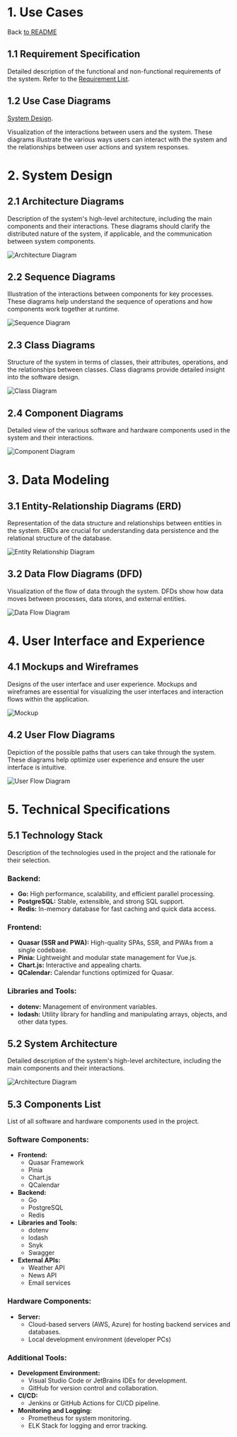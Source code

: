 # 1. Use Cases
Back [to README](../README.md)

## 1.1 Requirement Specification
Detailed description of the functional and non-functional requirements of the system. Refer to the [Requirement List](./RequirementList.md).

## 1.2 Use Case Diagrams
[System Design](./SystemDesign.md).

Visualization of the interactions between users and the system. These diagrams illustrate the various ways users can interact with the system and the relationships between user actions and system responses.


# 2. System Design

## 2.1 Architecture Diagrams
Description of the system's high-level architecture, including the main components and their interactions. These diagrams should clarify the distributed nature of the system, if applicable, and the communication between system components.

![Architecture Diagram](./pic/ArchitectureDiagram.png)

## 2.2 Sequence Diagrams
Illustration of the interactions between components for key processes. These diagrams help understand the sequence of operations and how components work together at runtime.

![Sequence Diagram](./Engineering/pic/SequenceDiagram.png)

## 2.3 Class Diagrams
Structure of the system in terms of classes, their attributes, operations, and the relationships between classes. Class diagrams provide detailed insight into the software design.

![Class Diagram](./Engineering/pic/ClassDiagram.png)

## 2.4 Component Diagrams
Detailed view of the various software and hardware components used in the system and their interactions.

![Component Diagram](./Engineering/pic/ComponentDiagram.png)

# 3. Data Modeling

## 3.1 Entity-Relationship Diagrams (ERD)
Representation of the data structure and relationships between entities in the system. ERDs are crucial for understanding data persistence and the relational structure of the database.

![Entity Relationship Diagram](./Engineering/pic/ERDiagram.png)

## 3.2 Data Flow Diagrams (DFD)
Visualization of the flow of data through the system. DFDs show how data moves between processes, data stores, and external entities.

![Data Flow Diagram](./Engineering/pic/DataFlowDiagram.png)

# 4. User Interface and Experience

## 4.1 Mockups and Wireframes
Designs of the user interface and user experience. Mockups and wireframes are essential for visualizing the user interfaces and interaction flows within the application.

![Mockup](./Engineering/pic/Mockup.png)

## 4.2 User Flow Diagrams
Depiction of the possible paths that users can take through the system. These diagrams help optimize user experience and ensure the user interface is intuitive.

![User Flow Diagram](./Engineering/pic/UserFlowDiagram.png)
 
# 5. Technical Specifications

## 5.1 Technology Stack
Description of the technologies used in the project and the rationale for their selection.

### Backend:
- **Go:** High performance, scalability, and efficient parallel processing.
- **PostgreSQL:** Stable, extensible, and strong SQL support.
- **Redis:** In-memory database for fast caching and quick data access.

### Frontend:
- **Quasar (SSR and PWA):** High-quality SPAs, SSR, and PWAs from a single codebase.
- **Pinia:** Lightweight and modular state management for Vue.js.
- **Chart.js:** Interactive and appealing charts.
- **QCalendar:** Calendar functions optimized for Quasar.

### Libraries and Tools:
- **dotenv:** Management of environment variables.
- **lodash:** Utility library for handling and manipulating arrays, objects, and other data types.

## 5.2 System Architecture
Detailed description of the system's high-level architecture, including the main components and their interactions.

![Architecture Diagram](./Engineering/pic/ArchitectureDiagram.png)

## 5.3 Components List
List of all software and hardware components used in the project.

### Software Components:
- **Frontend:** 
  - Quasar Framework
  - Pinia
  - Chart.js
  - QCalendar
- **Backend:**
  - Go
  - PostgreSQL
  - Redis
- **Libraries and Tools:**
  - dotenv
  - lodash
  - Snyk
  - Swagger
- **External APIs:**
  - Weather API
  - News API
  - Email services

### Hardware Components:
- **Server:** 
  - Cloud-based servers (AWS, Azure) for hosting backend services and databases.
  - Local development environment (developer PCs)

### Additional Tools:
- **Development Environment:**
  - Visual Studio Code or JetBrains IDEs for development.
  - GitHub for version control and collaboration.
- **CI/CD:**
  - Jenkins or GitHub Actions for CI/CD pipeline.
- **Monitoring and Logging:**
  - Prometheus for system monitoring.
  - ELK Stack for logging and error tracking.
